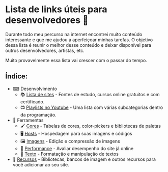 # Lista de links úteis para desenvolvedores 📑

Durante todo meu percurso na internet encontrei muito conteúdo interessante e que me ajudou a aperfeiçoar minhas tarefas.
O objetivo dessa lista é reunir o melhor desse conteúdo e deixar disponível para outros desenvolvedores, artistas, etc.

Muito provavelmente essa lista vai crescer com o passar do tempo.

## Índice:

 - ⌨ Desenvolvimento
 	 - 📚 [Lista de sites](https://github.com/SrtaZuzza/Links_Uteis/blob/main/Desenvolvimento/Desenvolvimento.md) - Fontes de estudo, cursos online gratuitos e com certificado.
     - 📺 [Playlists no Youtube](https://github.com/SrtaZuzza/Links_Uteis/blob/main/Desenvolvimento/Playlists.md) - Uma lista com várias subcategorias dentro da programação.
 - 🧰 Ferramentas
	 - 🖌️ [Cores](https://github.com/SrtaZuzza/Links_Uteis/blob/main/Ferramentas/Cores.md) - Tabelas de cores, color-pickers e bibliotecas de paletas
	 - 🖥️ [Hosts](https://github.com/SrtaZuzza/Links_Uteis/blob/main/Ferramentas/Hosts.md) - Hospedagem para suas imagens e códigos
	 - 🖼️ [Imagens](https://github.com/SrtaZuzza/Links_Uteis/blob/main/Ferramentas/Imagens.md) - Edição e compressão de imagens
	 - 🏃 [Performance](https://github.com/SrtaZuzza/Links_Uteis/blob/main/Ferramentas/Performance.md) - Avaliar desempenho do site já online
	 - 📝 [Texto](https://github.com/SrtaZuzza/Links_Uteis/blob/main/Ferramentas/Texto.md) - Formatação e manipulação de textos
 - 📂 [Recursos](https://github.com/SrtaZuzza/Links_Uteis/blob/main/Recursos/Recursos.md) - Bibliotecas, bancos de imagem e outros recursos para você adicionar ao seu site.

